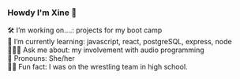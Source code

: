 ### Howdy I'm Xine 👋

🛠️ I’m working on....: projects for my boot camp <br>
🌱 I’m currently learning: javascript, react, postgreSQL, express, node  <br>
👩🏻‍💻 Ask me about: my involvement with audio programming  <br>
🦾 Pronouns: She/her  <br>
🤼‍♀️ Fun fact: I was on the wrestling team in high school.
